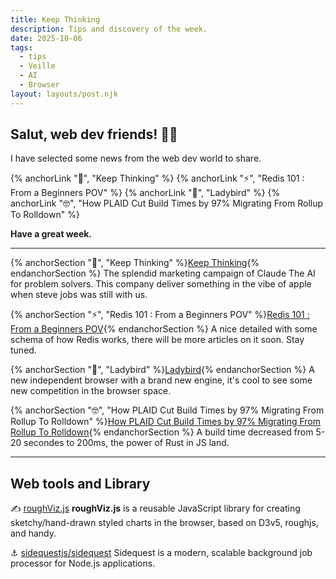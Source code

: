 ```yaml
---
title: Keep Thinking
description: Tips and discovery of the week.
date: 2025-10-06
tags:
  - tips
  - Veille
  - AI
  - Browser
layout: layouts/post.njk
---
```


## Salut, web dev friends! 🧑‍💻

I have selected some news  from the web dev world to share.

{% anchorLink "🤖", "Keep Thinking" %}
{% anchorLink "⚡️", "Redis 101 : From a Beginners POV" %}
{% anchorLink "🐧", "Ladybird" %}
{% anchorLink "🤓", "How PLAID Cut Build Times by 97% Migrating From Rollup To Rolldown" %}

**Have a great week.**

___

{% anchorSection "🤖", "Keep Thinking" %}[Keep Thinking](https://x.com/claudeai/status/1968705632095158393){% endanchorSection %}
The splendid marketing campaign of Claude The AI for problem solvers. This company deliver something in the vibe of apple when steve jobs was still with us.

{% anchorSection "⚡️", "Redis 101 : From a Beginners POV" %}[Redis 101 : From a Beginners POV](https://mrinalxdev.github.io/mrinalxblogs/blogs/redis.html){% endanchorSection %}
A nice detailed with some schema of how Redis works, there will be more articles on it soon. Stay tuned.

{% anchorSection "🐧", "Ladybird" %}[Ladybird](https://ladybird.org/){% endanchorSection %}
A new independent browser with a brand new engine, it's cool to see some new competition in the browser space.

{% anchorSection "🤓", "How PLAID Cut Build Times by 97% Migrating From Rollup To Rolldown" %}[How PLAID Cut Build Times by 97% Migrating From Rollup To Rolldown](https://voidzero.dev/posts/case-study-plaid-rolldown){% endanchorSection %}
A build time decreased from 5-20 secondes to 200ms, the power of Rust in JS land.

___

## Web tools and Library

✍️ [roughViz.js](https://www.jwilber.me/roughviz/)
**roughViz.js** is a reusable JavaScript library for creating sketchy/hand-drawn styled charts in the browser, based on D3v5, roughjs, and handy.

⚓️ [sidequestjs/sidequest](https://github.com/sidequestjs/sidequest)
Sidequest is a modern, scalable background job processor for Node.js applications.
